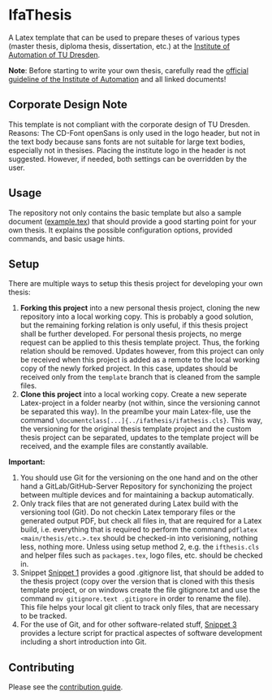 # IfaThesis

A Latex template that can be used to prepare theses of various types (master thesis, diploma thesis, dissertation, etc.) at the [Institute of Automation of TU Dresden](http://www.et.tu-dresden.de/ifa/).

**Note**: Before starting to write your own thesis, carefully read the [official guideline of the Institute of Automation](http://www.et.tu-dresden.de/ifa/index.php?id=330) and all linked documents!

## Corporate Design Note
This template is not compliant with the corporate design of TU Dresden. 
Reasons: The CD-Font openSans is only used in the logo header, but not in the text body because sans fonts are not suitable for large text bodies, especially not in thesises.
Placing the institute logo in the header is not suggested. However, if needed, both settings can be overridden by the user.

## Usage

The repository not only contains the basic template but also a sample document ([example.tex](/example.tex)) that should provide a good starting point for your own thesis. It explains the possible configuration options, provided commands, and basic usage hints. 

## Setup

There are multiple ways to setup this thesis project for developing your own thesis:

1. **Forking this project** into a new personal thesis project, cloning the new repository into a local working copy. 
   This is probably a good solution, but the remaining forking relation is only useful, if this thesis project shall be further developed.
   For personal thesis projects, no merge request can be applied to this thesis template project.
   Thus, the forking relation should be removed.
   Updates however, from this project can only be received when this project is added as a remote to the local working copy of the newly forked project.
   In this case, updates should be received only from the `template` branch that is cleaned from the sample files.
2. **Clone this project** into a local working copy. Create a new seperate Latex-project in a folder nearby (not within, since the versioning cannot be separated this way). 
   In the preamlbe your main Latex-file, use the command `\documentclass[...]{../ifathesis/ifathesis.cls}`. 
   This way, the versioning for the original thesis template project and the custom thesis project can be separated, updates to the template project will be received, and the example files are constantly available.

**Important:**
1. You should use Git for the versioning on the one hand and on the other hand a GitLab/GitHub-Server Repository for synchonizing the project between multiple devices and for maintaining a backup automatically.
2. Only track files that are not generated during Latex build with the versioning tool (Git). 
   Do not checkin Latex temporary files or the generated output PDF, but check all files in, that are required for a Latex build, i.e. everything that is required to perform the command `pdflatex <main/thesis/etc.>.tex` should be checked-in into verisioning, nothing less, nothing more.
   Unless using setup method 2, e.g. the `ifthesis.cls` and helper files such as `packages.tex`, logo files, etc. should be checked in.
3. Snippet [Snippet 1](https://git.agtele.eats.et.tu-dresden.de/snippets/1) provides a good .gitignore list, that should be added to the thesis project (copy over the version that is cloned with this thesis template project, or on windows create the file gitignore.txt and use the command `mv gitignore.text .gitignore` in order to rename the file).
   This file helps your local git client to track only files, that are necessary to be tracked.
4. For the use of Git, and for other software-related stuff, [Snippet 3](https://git.agtele.eats.et.tu-dresden.de/snippets/3) provides a lecture script for practical aspectes of software development including a short introduction into Git. 

## Contributing

Please see the [contribution guide](/CONTRIBUTING.md).